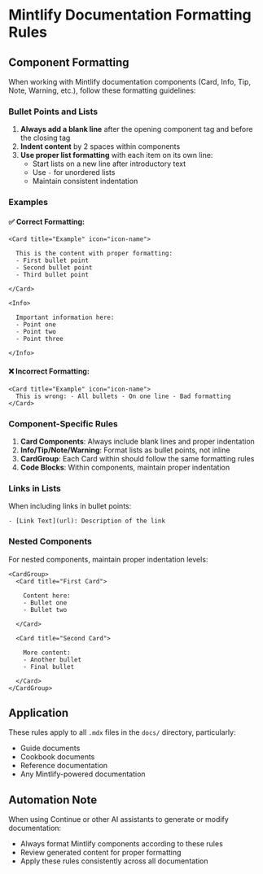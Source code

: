 # Mintlify Documentation Formatting Rules

## Component Formatting

When working with Mintlify documentation components (Card, Info, Tip, Note, Warning, etc.), follow these formatting guidelines:

### Bullet Points and Lists

1. **Always add a blank line** after the opening component tag and before the closing tag
2. **Indent content** by 2 spaces within components
3. **Use proper list formatting** with each item on its own line:
   - Start lists on a new line after introductory text
   - Use `-` for unordered lists
   - Maintain consistent indentation

### Examples

#### ✅ Correct Formatting:

```mdx
<Card title="Example" icon="icon-name">

  This is the content with proper formatting:
  - First bullet point
  - Second bullet point
  - Third bullet point

</Card>
```

```mdx
<Info>

  Important information here:
  - Point one
  - Point two
  - Point three

</Info>
```

#### ❌ Incorrect Formatting:

```mdx
<Card title="Example" icon="icon-name">
  This is wrong: - All bullets - On one line - Bad formatting
</Card>
```

### Component-Specific Rules

1. **Card Components**: Always include blank lines and proper indentation
2. **Info/Tip/Note/Warning**: Format lists as bullet points, not inline
3. **CardGroup**: Each Card within should follow the same formatting rules
4. **Code Blocks**: Within components, maintain proper indentation

### Links in Lists

When including links in bullet points:
```mdx
- [Link Text](url): Description of the link
```

### Nested Components

For nested components, maintain proper indentation levels:
```mdx
<CardGroup>
  <Card title="First Card">

    Content here:
    - Bullet one
    - Bullet two

  </Card>

  <Card title="Second Card">

    More content:
    - Another bullet
    - Final bullet

  </Card>
</CardGroup>
```

## Application

These rules apply to all `.mdx` files in the `docs/` directory, particularly:
- Guide documents
- Cookbook documents
- Reference documentation
- Any Mintlify-powered documentation

## Automation Note

When using Continue or other AI assistants to generate or modify documentation:
- Always format Mintlify components according to these rules
- Review generated content for proper formatting
- Apply these rules consistently across all documentation
